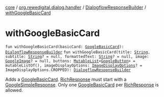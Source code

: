 [core](../../index.md) / [org.rewedigital.dialog.handler](../index.md) / [DialogflowResponseBuilder](index.md) / [withGoogleBasicCard](./with-google-basic-card.md)

# withGoogleBasicCard

`fun withGoogleBasicCard(basicCard: `[`GoogleBasicCard`](../../org.rewedigital.dialog.model.google/-google-basic-card/index.md)`): `[`DialogflowResponseBuilder`](index.md)
`fun withGoogleBasicCard(title: `[`String`](https://kotlinlang.org/api/latest/jvm/stdlib/kotlin/-string/index.html)`, subtitle: `[`String`](https://kotlinlang.org/api/latest/jvm/stdlib/kotlin/-string/index.html)`? = null, formattedText: `[`String`](https://kotlinlang.org/api/latest/jvm/stdlib/kotlin/-string/index.html)`? = null, image: `[`GoogleImage`](../../org.rewedigital.dialog.model.google/-google-image/index.md)`? = null, buttons: `[`MutableList`](https://kotlinlang.org/api/latest/jvm/stdlib/kotlin.collections/-mutable-list/index.html)`<`[`GoogleButton`](../../org.rewedigital.dialog.model.google/-google-button/index.md)`> = mutableListOf(), imageDisplayOptions: `[`ImageDisplayOptions`](../../org.rewedigital.dialog.model.google/-image-display-options/index.md)`? = ImageDisplayOptions.CROPPED): `[`DialogflowResponseBuilder`](index.md)

Adds a [GoogleBasicCard](../../org.rewedigital.dialog.model.google/-google-basic-card/index.md). [RichResponse](../../org.rewedigital.dialog.model.google/-rich-response/index.md) must start with a [GoogleSimpleResponse](../../org.rewedigital.dialog.model.google/-google-simple-response/index.md).
Only one [GoogleBasicCard](../../org.rewedigital.dialog.model.google/-google-basic-card/index.md) per [RichResponse](../../org.rewedigital.dialog.model.google/-rich-response/index.md) is allowed.

